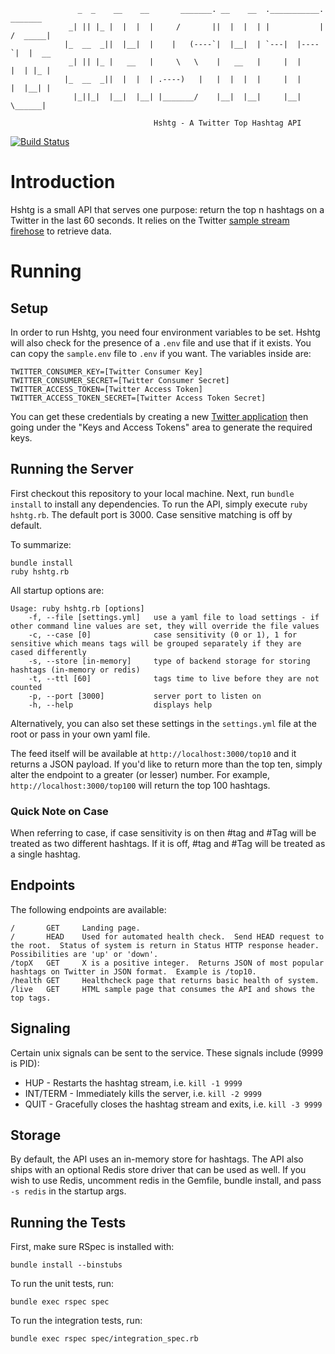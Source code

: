 ```
			   _  _    __    __       _______. __    __  .___________.  _______
			 _| || |_ |  |  |  |     /       ||  |  |  | |           | /  _____|
			|_  __  _||  |__|  |    |   (----`|  |__|  | `---|  |----`|  |  __  
			 _| || |_ |   __   |     \   \    |   __   |     |  |     |  | |_ |
			|_  __  _||  |  |  | .----)   |   |  |  |  |     |  |     |  |__| |
			  |_||_|  |__|  |__| |_______/    |__|  |__|     |__|      \______|

								Hshtg - A Twitter Top Hashtag API
```
[![Build Status](https://travis-ci.org/mondok/hshtg.svg?branch=master)](https://travis-ci.org/mondok/hshtg)
# Introduction
Hshtg is a small API that serves one purpose:  return the top n hashtags on a Twitter in the last 60 seconds.  It relies on the Twitter [sample stream firehose](https://dev.twitter.com/streaming/reference/get/statuses/sample) to retrieve data.

# Running

## Setup
In order to run Hshtg, you need four environment variables to be set.  Hshtg will also check for the presence of a `.env` file and use that if it exists.  You can copy the `sample.env` file to `.env` if you want.  The variables inside are:

```
TWITTER_CONSUMER_KEY=[Twitter Consumer Key]
TWITTER_CONSUMER_SECRET=[Twitter Consumer Secret]
TWITTER_ACCESS_TOKEN=[Twitter Access Token]
TWITTER_ACCESS_TOKEN_SECRET=[Twitter Access Token Secret]
```

You can get these credentials by creating a new [Twitter application](https://apps.twitter.com/) then going under the "Keys and Access Tokens" area to generate the required keys.

## Running the Server
First checkout this repository to your local machine.  Next, run `bundle install` to install any dependencies. To run the API, simply execute `ruby hshtg.rb`.  The default port is 3000.  Case sensitive matching is off by default.

To summarize:

```
bundle install
ruby hshtg.rb
```

All startup options are:

```
Usage: ruby hshtg.rb [options]
	-f, --file [settings.yml]	use a yaml file to load settings - if other command line values are set, they will override the file values
	-c, --case [0]   			case sensitivity (0 or 1), 1 for sensitive which means tags will be grouped separately if they are cased differently
	-s, --store [in-memory]  	type of backend storage for storing hashtags (in-memory or redis)
	-t, --ttl [60]   			tags time to live before they are not counted
	-p, --port [3000]			server port to listen on
	-h, --help   				displays help
```

Alternatively, you can also set these settings in the `settings.yml` file at the root or pass in your own yaml file.

The feed itself will be available at `http://localhost:3000/top10` and it returns a JSON payload.  If you'd like to return more than the top ten, simply alter the endpoint to a greater (or lesser) number.  For example, `http://localhost:3000/top100` will return the top 100 hashtags.

### Quick Note on Case
When referring to case, if case sensitivity is on then #tag and #Tag will be treated as two different hashtags.  If it is off, #tag and #Tag will be treated as a single hashtag.

## Endpoints
The following endpoints are available:

```
/       GET     Landing page.
/       HEAD    Used for automated health check.  Send HEAD request to the root.  Status of system is return in Status HTTP response header.  Possibilities are 'up' or 'down'.
/topX   GET     X is a positive integer.  Returns JSON of most popular hashtags on Twitter in JSON format.  Example is /top10.
/health GET     Healthcheck page that returns basic health of system.
/live   GET     HTML sample page that consumes the API and shows the top tags.
```

## Signaling
Certain unix signals can be sent to the service.  These signals include (9999 is PID):

* HUP - Restarts the hashtag stream, i.e. `kill -1 9999`
* INT/TERM - Immediately kills the server, i.e. `kill -2 9999`
* QUIT - Gracefully closes the hashtag stream and exits, i.e. `kill -3 9999`

## Storage
By default, the API uses an in-memory store for hashtags.  The API also ships with an optional Redis store driver that can be used as well.  If you wish to use Redis, uncomment redis in the Gemfile, bundle install, and pass `-s redis` in the startup args.


## Running the Tests
First, make sure RSpec is installed with:
```
bundle install --binstubs
```

To run the unit tests, run:
```
bundle exec rspec spec
```

To run the integration tests, run:
```
bundle exec rspec spec/integration_spec.rb
```
